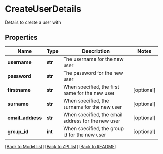 # CreateUserDetails

Details to create a user with
## Properties
Name | Type | Description | Notes
------------ | ------------- | ------------- | -------------
**username** | **str** | The username for the new user | 
**password** | **str** | The password for the new user | 
**firstname** | **str** | When specified, the first name for the new user | [optional] 
**surname** | **str** | When specified, the surname for the new user | [optional] 
**email_address** | **str** | When specified, the email address for the new user | [optional] 
**group_id** | **int** | When specified, the group id for the new user | [optional] 

[[Back to Model list]](../README.md#documentation-for-models) [[Back to API list]](../README.md#documentation-for-api-endpoints) [[Back to README]](../README.md)


